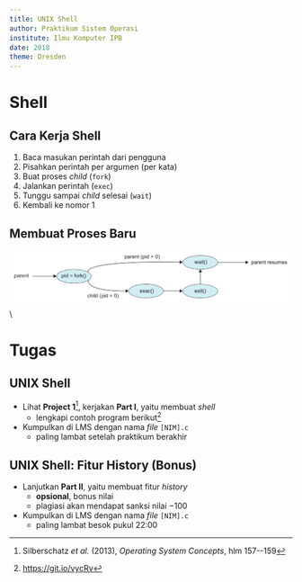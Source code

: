 ```yaml
---
title: UNIX Shell
author: Praktikum Sistem Operasi
institute: Ilmu Komputer IPB
date: 2018
theme: Dresden
---
```


# Shell

## Cara Kerja Shell

1. Baca masukan perintah dari pengguna
2. Pisahkan perintah per argumen (per kata)
3. Buat proses *child* (`fork`)
4. Jalankan perintah (`exec`)
5. Tunggu sampai *child* selesai (`wait`)
6. Kembali ke nomor 1

## Membuat Proses Baru

![](img/fork.png)\


# Tugas

## UNIX Shell

- Lihat **Project 1**[^04-shell], kerjakan **Part I**, yaitu membuat *shell*
    - lengkapi contoh program berikut[^04-shc]
- Kumpulkan di LMS dengan nama *file* `[NIM].c`
    - paling lambat setelah praktikum berakhir

[^04-shell]: Silberschatz *et al.* (2013), *Operating System Concepts*, hlm 157--159
[^04-shc]: <https://git.io/vycRv>

## UNIX Shell: Fitur History (Bonus)

- Lanjutkan **Part II**, yaitu membuat fitur *history*
    - **opsional**, bonus nilai
    - plagiasi akan mendapat sanksi nilai $-100$
- Kumpulkan di LMS dengan nama *file* `[NIM].c`
    - paling lambat besok pukul 22:00
